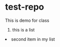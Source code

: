# test-repo
This is demo for class
<ol>
  <li>this is a list</ol>
  <li>second item in my list</li>
</ol>

